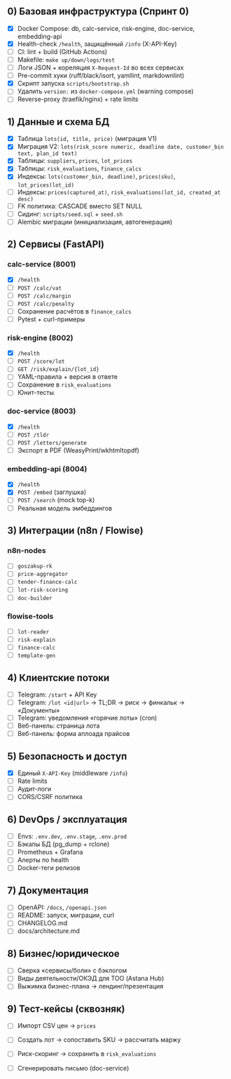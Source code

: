## 0) Базовая инфраструктура (Спринт 0)
- [x] Docker Compose: db, calc-service, risk-engine, doc-service, embedding-api
- [x] Health-check `/health`, защищённый `/info` (X-API-Key)
- [  ] CI: lint + build (GitHub Actions)
- [  ] Makefile: `make up/down/logs/test`
- [  ] Логи JSON + кореляция `X-Request-Id` во всех сервисах
- [  ] Pre-commit хуки (ruff/black/isort, yamllint, markdownlint)
- [x] Скрипт запуска `scripts/bootstrap.sh`
- [  ] Удалить `version:` из `docker-compose.yml` (warning compose)
- [  ] Reverse-proxy (traefik/nginx) + rate limits

## 1) Данные и схема БД
- [x] Таблица `lots(id, title, price)` (миграция V1)
- [x] Миграция V2: `lots(risk_score numeric, deadline date, customer_bin text, plan_id text)`
- [x] Таблицы: `suppliers`, `prices`, `lot_prices`
- [x] Таблицы: `risk_evaluations`, `finance_calcs`
- [x] Индексы: `lots(customer_bin, deadline)`, `prices(sku)`, `lot_prices(lot_id)`
- [  ] Индексы: `prices(captured_at)`, `risk_evaluations(lot_id, created_at desc)`
- [  ] FK политика: CASCADE вместо SET NULL
- [  ] Сидинг: `scripts/seed.sql` + `seed.sh`
- [  ] Alembic миграции (инициализация, автогенерация)

## 2) Сервисы (FastAPI)

### calc-service (8001)
- [x] `/health`
- [  ] `POST /calc/vat`
- [  ] `POST /calc/margin`
- [  ] `POST /calc/penalty`
- [  ] Сохранение расчётов в `finance_calcs`
- [  ] Pytest + curl-примеры

### risk-engine (8002)
- [x] `/health`
- [  ] `POST /score/lot`
- [  ] `GET /risk/explain/{lot_id}`
- [  ] YAML-правила + версия в ответе
- [  ] Сохранение в `risk_evaluations`
- [  ] Юнит-тесты

### doc-service (8003)
- [x] `/health`
- [  ] `POST /tldr`
- [  ] `POST /letters/generate`
- [  ] Экспорт в PDF (WeasyPrint/wkhtmltopdf)

### embedding-api (8004)
- [x] `/health`
- [x] `POST /embed` (заглушка)
- [  ] `POST /search` (mock top-k)
- [  ] Реальная модель эмбеддингов

## 3) Интеграции (n8n / Flowise)

### n8n-nodes
- [  ] `goszakup-rk`
- [  ] `price-aggregator`
- [  ] `tender-finance-calc`
- [  ] `lot-risk-scoring`
- [  ] `doc-builder`

### flowise-tools
- [  ] `lot-reader`
- [  ] `risk-explain`
- [  ] `finance-calc`
- [  ] `template-gen`

## 4) Клиентские потоки
- [  ] Telegram: `/start` + API Key
- [  ] Telegram: `/lot <id|url>` → TL;DR → риск → финкальк → «Документы»
- [  ] Telegram: уведомления «горячие лоты» (cron)
- [  ] Веб-панель: страница лота
- [  ] Веб-панель: форма аплоада прайсов

## 5) Безопасность и доступ
- [x] Единый `X-API-Key` (middleware `/info`)
- [  ] Rate limits
- [  ] Аудит-логи
- [  ] CORS/CSRF политика

## 6) DevOps / эксплуатация
- [  ] Envs: `.env.dev`, `.env.stage`, `.env.prod`
- [  ] Бэкапы БД (pg_dump + rclone)
- [  ] Prometheus + Grafana
- [  ] Алерты по health
- [  ] Docker-теги релизов

## 7) Документация
- [  ] OpenAPI: `/docs`, `/openapi.json`
- [  ] README: запуск, миграции, curl
- [  ] CHANGELOG.md
- [  ] docs/architecture.md

## 8) Бизнес/юридическое
- [  ] Сверка «сервисы/боли» с бэклогом
- [  ] Виды деятельности/ОКЭД для ТОО (Astana Hub)
- [  ] Выжимка бизнес-плана → лендинг/презентация

## 9) Тест-кейсы (сквозняк)
- [  ] Импорт CSV цен → `prices`
- [  ] Создать лот → сопоставить SKU → рассчитать маржу
- [  ] Риск-скоринг → сохранить в `risk_evaluations`
- [  ] Сгенерировать письмо (doc-service)


